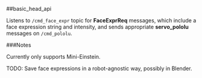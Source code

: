 ##basic_head_api

Listens to `/cmd_face_expr` topic for **FaceExprReq** messages, which include a face expression string and intensity,
and sends appropriate **servo_pololu** messages on `/cmd_pololu`.

###Notes

Currently only supports Mini-Einstein.

TODO: Save face expressions in a robot-agnostic way, possibly in Blender.
